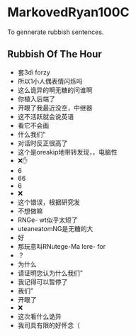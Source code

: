 # MarkovedRyan100C
To gennerate rubbish sentences.
## Rubbish Of The Hour
- 套3dì forzy
- 所以1小人偶表情闪烁吗
- 这么诡异的啊无糖的问谁啊
- 你植入后端了
- 开眼了我最近没空，中继器
- 这不活跃就会说英语
- 看它不会画
- 什么我们”
- 对话时反正很高了
- 这个是oreakip地带转发现，，电脑性
- ❌️✋️
- 6
- 66
- 6
- ❌️
- 这个错误，根据研究发
- 不想做嘛
- RNGe- wt似乎太短了
- uteaneatomNG是无糖的大
- 好
- 那玩意叫RNutege-Ma lere- for
- ？
- 为什么
- 请证明您认为什么我们”
- 我记得可以暂停了
- 我们”
- 开眼了
- ❌️
- 这次看什么诡异
- 我司具有限的好怀念（
